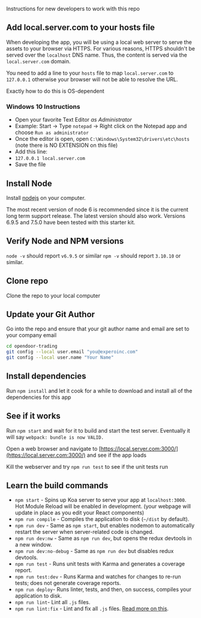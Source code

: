 Instructions for new developers to work with this repo

## Add local.server.com to your hosts file

When developing the app, you will be using a local web server to serve the assets to your browser via HTTPS.
For various reasons, HTTPS shouldn't be served over the `localhost` DNS name.
Thus, the content is served via the `local.server.com` domain.

You need to add a line to your `hosts` file to map `local.server.com` to `127.0.0.1` otherwise your
browser will not be able to resolve the URL.

Exactly how to do this is OS-dependent

### Windows 10 Instructions

* Open your favorite Text Editor *as Administrator*
 * Example: Start -> Type `notepad` -> Right click on the Notepad app and choose `Run as administrator`
* Once the editor is open, open `C:\Windows\System32\drivers\etc\hosts` (note there is NO EXTENSION on this file)
* Add this line:
 * `127.0.0.1 local.server.com`
* Save the file

## Install Node

Install [nodejs](https://nodejs.org) on your computer.

The most recent version of node 6 is recommended since it is the current long term support release. The latest version should also work. Versions 6.9.5 and 7.5.0 have been tested with this starter kit.

## Verify Node and NPM versions

`node -v` should report `v6.9.5` or similar
`npm -v` should report `3.10.10` or similar.

## Clone repo

Clone the repo to your local computer

## Update your Git Author

Go into the repo and ensure that your git author name and email are set to your company email

```bash
cd opendoor-trading
git config --local user.email "you@experoinc.com"
git config --local user.name "Your Name"
```
## Install dependencies

Run `npm install` and let it cook for a while to download and install all of the dependencies for this app

## See if it works

Run `npm start` and wait for it to build and start the test server.  Eventually it will say `webpack: bundle is now VALID.`

Open a web browser and navigate to [https://local.server.com:3000/](https://local.server.com:3000/) and see if the app loads

Kill the webserver and try `npm run test` to see if the unit tests run

## Learn the build commands

* `npm start` - Spins up Koa server to serve your app at `localhost:3000`. Hot Module Reload will be enabled in development. (your webpage will update in place as you edit your React components)
* `npm run compile` - Compiles the application to disk (`~/dist` by default).
* `npm run dev` - Same as `npm start`, but enables nodemon to automatically restart the server when server-related code is changed.
* `npm run dev:nw` - Same as `npm run dev`, but opens the redux devtools in a new window.
* `npm run dev:no-debug` - Same as `npm run dev` but disables redux devtools.
* `npm run test` - Runs unit tests with Karma and generates a coverage report.
* `npm run test:dev` - Runs Karma and watches for changes to re-run tests; does not generate coverage reports.
* `npm run deploy`- Runs linter, tests, and then, on success, compiles your application to disk.
* `npm run lint`- Lint all `.js` files.
* `npm run lint:fix` - Lint and fix all `.js` files. [Read more on this](http://eslint.org/docs/user-guide/command-line-interface.html#fix).
